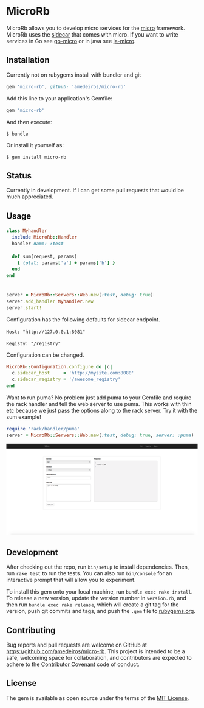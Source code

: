 # MicroRb

MicroRb allows you to develop micro services for the [micro](https://github.com/micro/micro) framework.
MicroRb uses the [sidecar](https://github.com/micro/micro/tree/master/car) that comes with micro. If you want to write services in Go see [go-micro](https://github.com/micro/go-micro) or in java see [ja-micro](https://github.com/Sixt/ja-micro). 

## Installation

Currently not on rubygems install with bundler and git

```ruby
gem 'micro-rb', github: 'amedeiros/micro-rb'
````

Add this line to your application's Gemfile:

```ruby
gem 'micro-rb'
```

And then execute:

    $ bundle

Or install it yourself as:

    $ gem install micro-rb

## Status

Currently in development. If I can get some pull requests that would be much appreciated.

## Usage

```ruby
class Myhandler
  include MicroRb::Handler
  handler name: :test

  def sum(request, params)
    { total: params['a'] + params['b'] }
  end
end


server = MicroRb::Servers::Web.new(:test, debug: true)
server.add_handler Myhandler.new
server.start!
```

Configuration has the following defaults for sidecar endpoint.

`Host: "http://127.0.0.1:8081"`

`Registy: "/registry"`


Configuration can be changed.

```ruby
MicroRb::Configuration.configure do |c|
  c.sidecar_host     = 'http://mysite.com:8080'
  c.sidecar_registry = '/awesome_registry'
end
```

Want to run puma? No problem just add puma to your Gemfile and require the rack handler and tell the web server to use puma.
This works with thin etc because we just pass the options along to the rack server. Try it with the sum example!

```ruby
require 'rack/handler/puma'
server = MicroRb::Servers::Web.new(:test, debug: true, server: :puma)
```


![alt text](https://github.com/amedeiros/micro-rb/blob/master/example.png)

## Development

After checking out the repo, run `bin/setup` to install dependencies. Then, run `rake test` to run the tests. You can also run `bin/console` for an interactive prompt that will allow you to experiment.

To install this gem onto your local machine, run `bundle exec rake install`. To release a new version, update the version number in `version.rb`, and then run `bundle exec rake release`, which will create a git tag for the version, push git commits and tags, and push the `.gem` file to [rubygems.org](https://rubygems.org).

## Contributing

Bug reports and pull requests are welcome on GitHub at https://github.com/amedeiros/micro-rb. This project is intended to be a safe, welcoming space for collaboration, and contributors are expected to adhere to the [Contributor Covenant](http://contributor-covenant.org) code of conduct.


## License

The gem is available as open source under the terms of the [MIT License](http://opensource.org/licenses/MIT).

